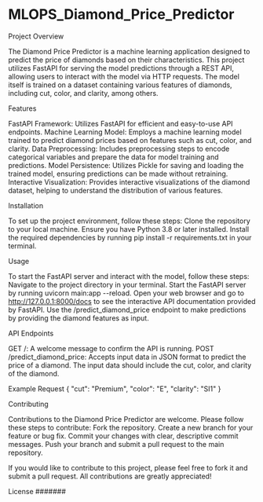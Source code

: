 # MLOPS_Diamond_Price_Predictor

Project Overview

The Diamond Price Predictor is a machine learning application designed to predict the price of diamonds based on their characteristics. This project utilizes FastAPI for serving the model predictions through a REST API, allowing users to interact with the model via HTTP requests. The model itself is trained on a dataset containing various features of diamonds, including cut, color, and clarity, among others.

Features

FastAPI Framework: Utilizes FastAPI for efficient and easy-to-use API endpoints.
Machine Learning Model: Employs a machine learning model trained to predict diamond prices based on features such as cut, color, and clarity.
Data Preprocessing: Includes preprocessing steps to encode categorical variables and prepare the data for model training and predictions.
Model Persistence: Utilizes Pickle for saving and loading the trained model, ensuring predictions can be made without retraining.
Interactive Visualization: Provides interactive visualizations of the diamond dataset, helping to understand the distribution of various features.

Installation

To set up the project environment, follow these steps:
Clone the repository to your local machine.
Ensure you have Python 3.8 or later installed.
Install the required dependencies by running pip install -r requirements.txt in your terminal.

Usage

To start the FastAPI server and interact with the model, follow these steps:
Navigate to the project directory in your terminal.
Start the FastAPI server by running uvicorn main:app --reload.
Open your web browser and go to http://127.0.0.1:8000/docs to see the interactive API documentation provided by FastAPI.
Use the /predict_diamond_price endpoint to make predictions by providing the diamond features as input.


API Endpoints

GET /: A welcome message to confirm the API is running.
POST /predict_diamond_price: Accepts input data in JSON format to predict the price of a diamond. The input data should include the cut, color, and clarity of the diamond.

Example Request
{
  "cut": "Premium",
  "color": "E",
  "clarity": "SI1"
}

Contributing

Contributions to the Diamond Price Predictor are welcome. Please follow these steps to contribute:
Fork the repository.
Create a new branch for your feature or bug fix.
Commit your changes with clear, descriptive commit messages.
Push your branch and submit a pull request to the main repository.


If you would like to contribute to this project, please feel free to fork it and submit a pull request. All contributions are greatly appreciated!

License
#######
